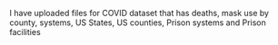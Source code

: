 I have uploaded files for COVID dataset that has deaths, mask use by county, systems, US States, US counties, Prison systems and Prison facilities
